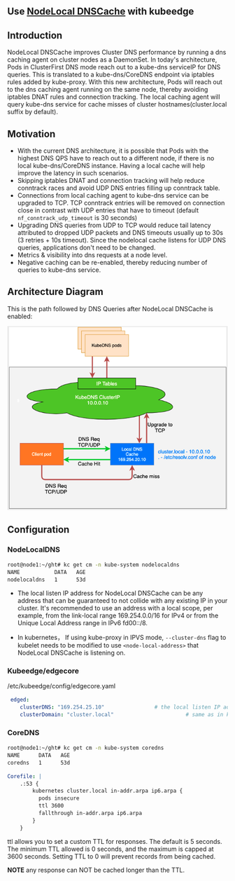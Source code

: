 ## Use [NodeLocal DNSCache](https://kubernetes.io/docs/tasks/administer-cluster/nodelocaldns/) with kubeedge

## Introduction

NodeLocal DNSCache improves Cluster DNS performance by running a dns caching agent on cluster nodes as a DaemonSet. In today's architecture, Pods in ClusterFirst DNS mode reach out to a kube-dns serviceIP for DNS queries. This is translated to a kube-dns/CoreDNS endpoint via iptables rules added by kube-proxy. With this new architecture, Pods will reach out to the dns caching agent running on the same node, thereby avoiding iptables DNAT rules and connection tracking. The local caching agent will query kube-dns service for cache misses of cluster hostnames(cluster.local suffix by default).

## Motivation

- With the current DNS architecture, it is possible that Pods with the highest DNS QPS have to reach out to a different node, if there is no local kube-dns/CoreDNS instance. Having a local cache will help improve the latency in such scenarios.
- Skipping iptables DNAT and connection tracking will help reduce conntrack races and avoid UDP DNS entries filling up conntrack table.
- Connections from local caching agent to kube-dns service can be upgraded to TCP. TCP conntrack entries will be removed on connection close in contrast with UDP entries that have to timeout (default `nf_conntrack_udp_timeout` is 30 seconds)
- Upgrading DNS queries from UDP to TCP would reduce tail latency attributed to dropped UDP packets and DNS timeouts usually up to 30s (3 retries + 10s timeout). Since the nodelocal cache listens for UDP DNS queries, applications don't need to be changed.
- Metrics & visibility into dns requests at a node level.
- Negative caching can be re-enabled, thereby reducing number of queries to kube-dns service.

## Architecture Diagram

This is the path followed by DNS Queries after NodeLocal DNSCache is enabled:

![NodeLocal DNSCache flow](nodelocaldns.png)



## Configuration

### NodeLocalDNS

```bash
root@node1:~/ght# kc get cm -n kube-system nodelocaldns
NAME           DATA   AGE
nodelocaldns   1      53d
```

- The local listen IP address for NodeLocal DNSCache can be any address that can be guaranteed to not collide with any existing IP in your cluster. It's recommended to use an address with a local scope, per example, from the link-local range 169.254.0.0/16 for IPv4 or from the Unique Local Address range in IPv6 fd00::/8.

- In kubernetes， If using kube-proxy in IPVS mode, `--cluster-dns` flag to kubelet needs to be modified to use `<node-local-address>` that NodeLocal DNSCache is listening on. 

### Kubeedge/edgecore

/etc/kubeedge/config/edgecore.yaml

```yaml
 edged:
    clusterDNS: "169.254.25.10"                # the local listen IP address of nodelocaldns
    clusterDomain: "cluster.local"						 # same as in kubelet
```

### CoreDNS

```bash
root@node1:~/ght# kc get cm -n kube-system coredns
NAME      DATA   AGE
coredns   1      53d
```

```yaml
Corefile: |
    .:53 {
        kubernetes cluster.local in-addr.arpa ip6.arpa {
          pods insecure
          ttl 3600        
          fallthrough in-addr.arpa ip6.arpa
        }
    }
```

ttl allows you to set a custom TTL for responses. The default is 5 seconds. The minimum TTL allowed is 0 seconds, and the maximum is capped at 3600 seconds. Setting TTL to 0 will prevent records from being cached.

**NOTE**  any response can NOT be cached longer than the TTL.

